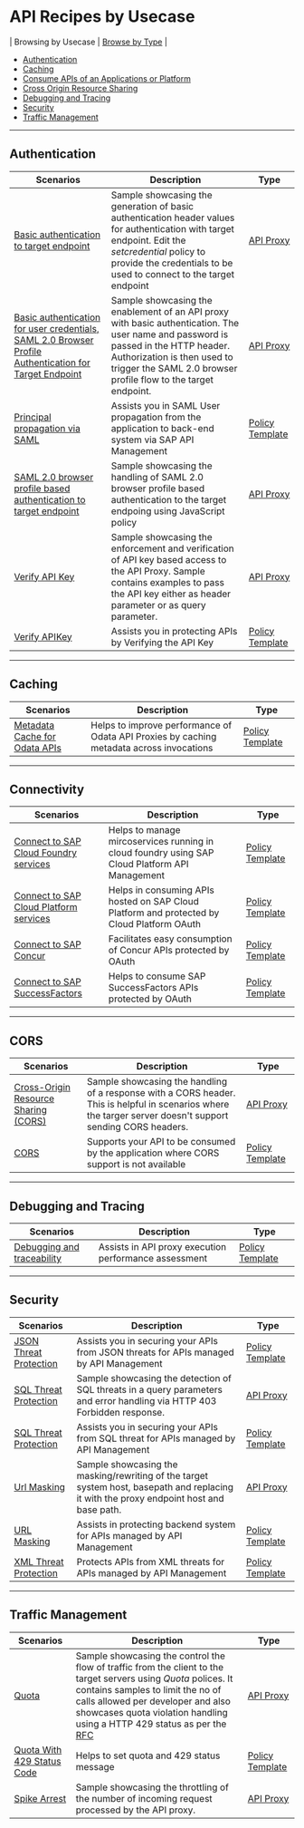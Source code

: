 # API Recipes by Usecase
\| Browsing by Usecase \|  [Browse by Type](./api-recipies-by-type) \|

* [Authentication](#Authentication)
* [Caching](#caching)
* [Consume APIs  of an Applications or Platform](#Connectivity)
* [Cross Origin Resource Sharing](#cors)
* [Debugging and Tracing](#debugging-and-tracing)
* [Security](#security)
* [Traffic Management](#traffic)
---
## Authentication

| Scenarios | Description | Type |
| --- | --- | --- |
| [Basic authentication to target endpoint](./authentication/basicauthentication) | Sample showcasing the generation of basic authentication header values for authentication with target endpoint. Edit the *setcredential* policy to provide the credentials to be used to connect to the target endpoint |[API Proxy](./api-recipies-by-type#api-proxies) |
| [Basic authentication for user credentials, SAML 2.0 Browser Profile Authentication for Target Endpoint](./authentication/basictosamlauth) | Sample showcasing the enablement of an API proxy with basic authentication. The user name and password is passed in the HTTP header. Authorization is then used to trigger the SAML 2.0 browser profile flow to the target endpoint. | [API Proxy](./api-recipies-by-type#api-proxies) |
[Principal propagation via SAML](./policy-templates/for/principal-propagation-via-saml)|Assists you in SAML User propagation from the application to back-end system via SAP API Management| [Policy Template](./api-recipies-by-type#policy-templates) |
| [SAML 2.0 browser profile based authentication to target endpoint](./authentication/saml) | Sample showcasing the handling of SAML 2.0 browser profile based authentication to the target endpoing using JavaScript policy|[API Proxy](./api-recipies-by-type#api-proxies) |
| [Verify API Key](./verifyapikey) | Sample showcasing the enforcement and verification of API key based access to the API Proxy. Sample contains examples to pass the API key either as header parameter or as query parameter. |[API Proxy](./api-recipies-by-type#api-proxies) |
[Verify APIKey](./policy-templates/for/verify-api-key)|Assists you in protecting APIs by Verifying the API Key |[Policy Template](./api-recipies-by-type#policy-templates) |

---
## Caching

| Scenarios | Description | Type |
| --- | --- | --- |
[Metadata Cache for Odata APIs](./policy-templates/for/metadata-cache-for-odata-apis)|Helps to improve performance of Odata API Proxies by caching metadata across invocations|[Policy Template](./api-recipies-by-type#policy-templates) |

---
## Connectivity

| Scenarios | Description | Type |
| --- | --- | --- |
[Connect to SAP Cloud Foundry services](./policy-templates/for/connect-to-sap-cloud-foundry-services)|Helps to manage mircoservices running in cloud foundry using SAP Cloud Platform API Management|[Policy Template](./api-recipies-by-type#policy-templates) |
[Connect to SAP Cloud Platform services](./policy-templates/for/connect-to-sap-cloud-platform-services)|Helps in consuming APIs hosted on SAP Cloud Platform and protected by Cloud Platform OAuth|[Policy Template](./api-recipies-by-type#policy-templates) |
[Connect to SAP Concur](./policy-templates/for/connect-to-sap-concur)|Facilitates easy consumption of Concur APIs protected by OAuth|[Policy Template](./api-recipies-by-type#policy-templates) |
[Connect to SAP SuccessFactors](./policy-templates/for/connect-to-sap-successfactors)| Helps to consume SAP SuccessFactors APIs protected by OAuth|[Policy Template](./api-recipies-by-type#policy-templates) |

---
## CORS

| Scenarios | Description | Type |
| --- | --- | --- |
| [Cross-Origin Resource Sharing (CORS)](./cors) | Sample showcasing the handling of a response with a CORS header. This is helpful in scenarios where the targer server doesn't support sending CORS headers. |[API Proxy](./api-recipies-by-type#api-proxies) |
[CORS](./policy-templates/for/CORS)| Supports your API to be consumed by the application where CORS support is not available|[Policy Template](./api-recipies-by-type#policy-templates) |

---
## Debugging and Tracing

| Scenarios | Description | Type |
| --- | --- | --- |
[Debugging and traceability](./policy-templates/for/api-management-debugging-and-traceability)|Assists in API proxy execution performance assessment|[Policy Template](./api-recipies-by-type#policy-templates) |

---
## Security

| Scenarios | Description | Type |
| --- | --- | --- |
[JSON Threat Protection](./policy-templates/for/json-threat-protection)|Assists you in securing your APIs from JSON threats for APIs managed by API Management|[Policy Template](./api-recipies-by-type#policy-templates) |
| [SQL Threat Protection](./sqlthreatprotection) | Sample showcasing the detection of SQL threats in a query parameters and error handling via HTTP 403 Forbidden response. |[API Proxy](./api-recipies-by-type#api-proxies) |
[SQL Threat Protection](./policy-templates/for/sql-threat-protection)|Assists you in securing your APIs from SQL threat for APIs managed by API Management|[Policy Template](./api-recipies-by-type#policy-templates) |
| [Url Masking](./urlmask) | Sample showcasing the masking/rewriting of the target system host, basepath and replacing it with the proxy endpoint host and base path. |[API Proxy](./api-recipies-by-type#api-proxies) |
[URL Masking](./policy-templates/for/url-masking)|Assists in protecting backend system for APIs managed by API Management|[Policy Template](./api-recipies-by-type#policy-templates) |
[XML Threat Protection](./policy-templates/for/xml-threat-protection)|Protects APIs from XML threats for APIs managed by API Management|[Policy Template](./api-recipies-by-type#policy-templates) |

---
## Traffic Management

| Scenarios | Description | Type |
| --- | --- | --- |
| [Quota](./quota) | Sample showcasing the control the flow of traffic from the client to the target servers using *Quota* polices. It contains samples to limit the no of calls allowed per developer and also showcases quota violation handling using a HTTP 429 status as per the [RFC](https://tools.ietf.org/html/rfc6585#page-3) |[API Proxy](./api-recipies-by-type#api-proxies) |
[Quota With 429 Status Code](./policy-templates/for/quota-with-429-status-code)|Helps to set quota and 429 status message|[Policy Template](./api-recipies-by-type#policy-templates) |
| [Spike Arrest](./spikearrest) | Sample showcasing the throttling of the number of incoming request processed by the API proxy. |[API Proxy](./api-recipies-by-type#api-proxies) |
